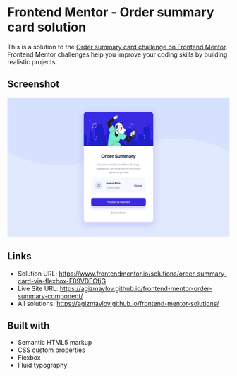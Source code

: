 # Frontend Mentor - Order summary card solution

This is a solution to the [Order summary card challenge on Frontend Mentor](https://www.frontendmentor.io/challenges/order-summary-component-QlPmajDUj). Frontend Mentor challenges help you improve your coding skills by building realistic projects.

## Screenshot

![Screenshot of the solution to Profile card component.](solution-screenshot.webp)

## Links

- Solution URL: https://www.frontendmentor.io/solutions/order-summary-card-via-flexbox-F89VDFOfjG
- Live Site URL: https://agizmaylov.github.io/frontend-mentor-order-summary-component/
- All solutions: https://agizmaylov.github.io/frontend-mentor-solutions/

## Built with

- Semantic HTML5 markup
- CSS custom properties
- Flexbox
- Fluid typography
